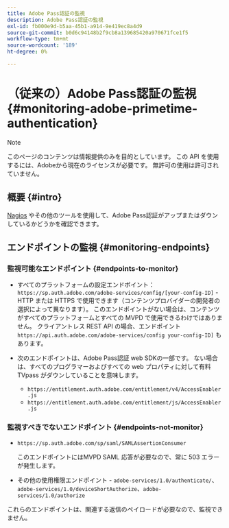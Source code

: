 ```yaml
---
title: Adobe Pass認証の監視
description: Adobe Pass認証の監視
exl-id: fb000e9d-b5aa-45b1-a914-9e419ec8a4d9
source-git-commit: b0d6c94148b2f9cb8a139685420a970671fce1f5
workflow-type: tm+mt
source-wordcount: '189'
ht-degree: 0%

---
```


# （従来の）Adobe Pass認証の監視 {#monitoring-adobe-primetime-authentication}

>[!NOTE]
>
>このページのコンテンツは情報提供のみを目的としています。 この API を使用するには、Adobeから現在のライセンスが必要です。 無許可の使用は許可されていません。

## 概要 {#intro}

[Nagios](http://www.nagios.org) やその他のツールを使用して、Adobe Pass認証がアップまたはダウンしているかどうかを確認できます。

## エンドポイントの監視 {#monitoring-endpoints}

### 監視可能なエンドポイント {#endpoints-to-monitor}

* すべてのプラットフォームの設定エンドポイント：`https://sp.auth.adobe.com/adobe-services/config/[your-config-ID]` - HTTP または HTTPS で使用できます（コンテンツプロバイダーの開発者の選択によって異なります）。 このエンドポイントがない場合は、コンテンツがすべてのプラットフォームとすべての MVPD で使用できるわけではありません。 クライアントレス REST API の場合、エンドポイント `https://api.auth.adobe.com/adobe-services/config your-config-ID]` もあります。

* 次のエンドポイントは、Adobe Pass認証 web SDKの一部です。  ない場合は、すべてのプログラマーおよびすべての web プロパティに対して有料 TVpass がダウンしていることを意味します。

   * `https://entitlement.auth.adobe.com/entitlement/v4/AccessEnabler.js`
   * `https://entitlement.auth.adobe.com/entitlement/js/AccessEnabler.js`


### 監視すべきでないエンドポイント {#endpoints-not-monitor}

* `https://sp.auth.adobe.com/sp/saml/SAMLAssertionConsumer`

  このエンドポイントにはMVPD SAML 応答が必要なので、常に 503 エラーが発生します。

* その他の使用権限エンドポイント - `adobe-services/1.0/authenticate/`、`adobe-services/1.0/deviceShortAuthorize`、`adobe-services/1.0/authorize`

これらのエンドポイントは、関連する返信のペイロードが必要なので、監視できません。
